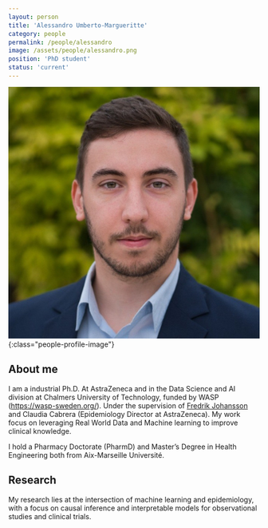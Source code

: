 ```yaml
---
layout: person
title: 'Alessandro Umberto-Margueritte'
category: people
permalink: /people/alessandro
image: /assets/people/alessandro.png
position: 'PhD student'
status: 'current'
---
```




![Alessandro](/assets/people/alessandro.png){:class="people-profile-image"}

## About me

I am a industrial Ph.D. At AstraZeneca  and in the Data Science and AI division at Chalmers University of Technology, funded by WASP (https://wasp-sweden.org/). Under the supervision of [Fredrik Johansson](https://www.healthyai.se/people/fredrik) and Claudia Cabrera (Epidemiology Director at AstraZeneca). My work focus on leveraging Real World Data and Machine learning to improve clinical knowledge.

I hold a Pharmacy Doctorate (PharmD) and Master’s Degree in Health Engineering both from Aix-Marseille Université.



## Research

My research lies at the intersection of machine learning and epidemiology, with a focus on causal inference and interpretable models for observational studies and clinical trials.
